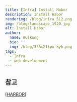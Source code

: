 ```yaml
---
title: [Infra] Install Habor
description: Install Habor
renderimg: /blog/infra_512.png
img: /blog/landscape_1920.jpg
alt: Install Habor
author:
  name: Hulkong
  bio: ''
  img: /blog/333x213px-kyh.png
tags:
  - Infra
  - web development
---
```


## 참고

[[HARBOR](https://goharbor.io/docs/2.1.0/install-config/download-installer/)]

